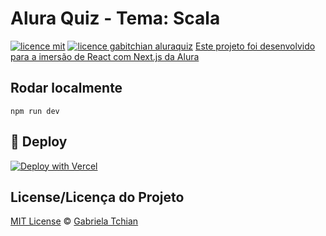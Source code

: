 # Alura Quiz - Tema: Scala
[![licence mit](https://img.shields.io/badge/licence-MIT-green.svg)](https://github.com/gabitchian/aluraquiz/blob/main/LICENSE.md) [![licence gabitchian aluraquiz](https://img.shields.io/badge/gabitchian-ScalaQuiz-blue)](https://github.com/gabitchian/aluraquiz)
[Este projeto foi desenvolvido para a imersão de React com Next.js da Alura](https://github.com/alura-challenges/aluraquiz-base)

## Rodar localmente
```
npm run dev
```

## :rocket: Deploy
[![Deploy with Vercel](https://vercel.com/button)](https://aluraquiz.gabitchian.vercel.app/)

## License/Licença do Projeto
[MIT License](./LICENSE.md) © [Gabriela Tchian](https://github.com/gabitchian)
